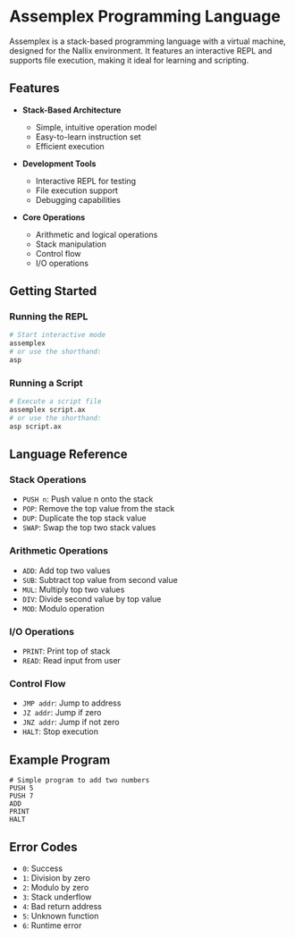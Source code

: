 # Assemplex Programming Language

Assemplex is a stack-based programming language with a virtual machine, designed for the Nallix environment. It features an interactive REPL and supports file execution, making it ideal for learning and scripting.

## Features

- **Stack-Based Architecture**
  - Simple, intuitive operation model
  - Easy-to-learn instruction set
  - Efficient execution

- **Development Tools**
  - Interactive REPL for testing
  - File execution support
  - Debugging capabilities

- **Core Operations**
  - Arithmetic and logical operations
  - Stack manipulation
  - Control flow
  - I/O operations

## Getting Started

### Running the REPL
```bash
# Start interactive mode
assemplex
# or use the shorthand:
asp
```

### Running a Script
```bash
# Execute a script file
assemplex script.ax
# or use the shorthand:
asp script.ax
```

## Language Reference

### Stack Operations
- `PUSH n`: Push value n onto the stack
- `POP`: Remove the top value from the stack
- `DUP`: Duplicate the top stack value
- `SWAP`: Swap the top two stack values

### Arithmetic Operations
- `ADD`: Add top two values
- `SUB`: Subtract top value from second value
- `MUL`: Multiply top two values
- `DIV`: Divide second value by top value
- `MOD`: Modulo operation

### I/O Operations
- `PRINT`: Print top of stack
- `READ`: Read input from user

### Control Flow
- `JMP addr`: Jump to address
- `JZ addr`: Jump if zero
- `JNZ addr`: Jump if not zero
- `HALT`: Stop execution

## Example Program
```
# Simple program to add two numbers
PUSH 5
PUSH 7
ADD
PRINT
HALT
```

## Error Codes
- `0`: Success
- `1`: Division by zero
- `2`: Modulo by zero
- `3`: Stack underflow
- `4`: Bad return address
- `5`: Unknown function
- `6`: Runtime error
